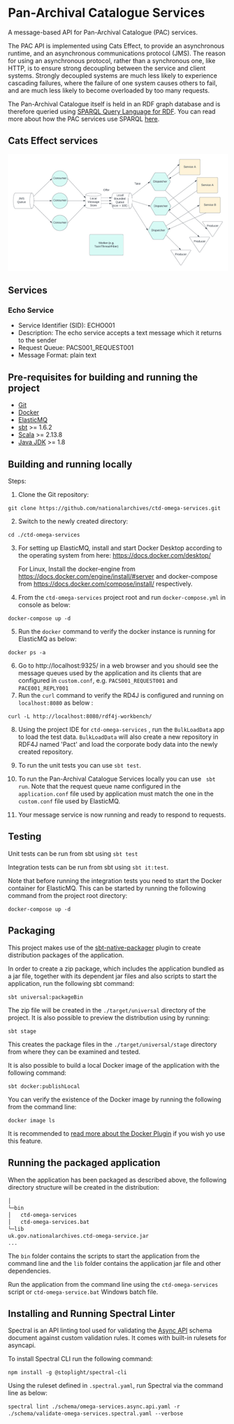 # Pan-Archival Catalogue Services
A message-based API for Pan-Archival Catalogue (PAC) services.

The PAC API is implemented using Cats Effect, to provide an asynchronous runtime, and an asynchronous   communications protocol (JMS). The reason for using an asynchronous protocol, rather than a synchronous one, like HTTP, is to ensure strong decoupling between the service and client systems. Strongly decoupled systems are much less likely to experience cascading failures, where the failure of one system causes others to fail, and are much less likely to become overloaded by too many requests.

The Pan-Archival Catalogue itself is held in an RDF graph database and is therefore queried using [SPARQL Query Language for RDF](https://www.w3.org/TR/rdf-sparql-query/). You can read more about how the PAC services use SPARQL [here](docs/SPARQL.md).

## Cats Effect services

![Cats Effect Services](docs/images/Cats_Effect_Services.png)

## Services
### Echo Service
* Service Identifier (SID): ECHO001
* Description: The echo service accepts a text message which it returns to the sender
* Request Queue: PACS001_REQUEST001
* Message Format: plain text

## Pre-requisites for building and running the project
* [Git](https://git-scm.com)
* [Docker](https://docs.docker.com/get-docker/)
* [ElasticMQ](https://github.com/softwaremill/elasticmq)
* [sbt](https://www.scala-sbt.org/) >= 1.6.2
* [Scala](https://www.scala-lang.org/) >= 2.13.8
* [Java JDK](https://adoptopenjdk.net/) >= 1.8

## Building and running locally

Steps:

1. Clone the Git repository:
```
git clone https://github.com/nationalarchives/ctd-omega-services.git
```
2. Switch to the newly created directory:
```
cd ./ctd-omega-services
```
3. For setting up ElasticMQ, install and start Docker Desktop according to the operating system from here: https://docs.docker.com/desktop/

    For Linux, Install the docker-engine from https://docs.docker.com/engine/install/#server and docker-compose from https://docs.docker.com/compose/install/ respectively.

4. From the `ctd-omega-services` project root and run `docker-compose.yml` in console as below:
```
docker-compose up -d
```
5. Run the `docker` command to verify the docker instance is running for ElasticMQ as below:
```
docker ps -a
```
6. Go to http://localhost:9325/ in a web browser and you should see the message queues used by the application and its clients that are configured in `custom.conf`, e.g. `PACS001_REQUEST001` and `PACE001_REPLY001`
7. Run the `curl` command to verify the RD4J is configured and running on `localhost:8080` as below :
```
curl -L http://localhost:8080/rdf4j-workbench/
```
8. Using the project IDE for `ctd-omega-services` , run the `BulkLoadData` app to load the test data.
   `BulkLoadData` will also create a new repository in RDF4J named 'Pact' and load the corporate body data into the newly created repository.

9. To run the unit tests you can use `sbt test`. 

10. To run the Pan-Archival Catalogue Services locally you can use ` sbt run`. Note that the request queue name configured in the `application.conf` file used by application must match the one in the `custom.conf` file used by ElasticMQ.

11. Your message service is now running and ready to respond to requests.
## Testing
Unit tests can be run from sbt using `sbt test`

Integration tests can be run from sbt using `sbt it:test`.

Note that before running the integration tests you need to start the Docker container for ElasticMQ. This can be started by running the following command from the project root directory:
```
docker-compose up -d
```
## Packaging
This project makes use of the [sbt-native-packager](https://www.scala-sbt.org/sbt-native-packager/index.html) plugin to create distribution packages of the application.

In order to create a zip package, which includes the application bundled as a jar file, together with its dependent jar files and also scripts to start the application, run the following sbt command:
```
sbt universal:packageBin
```
The zip file will be created in the `./target/universal` directory of the project.
It is also possible to preview the distribution using by running:
```
sbt stage
```
This creates the package files in the `./target/universal/stage` directory from where they can be examined and tested.

It is also possible to build a local Docker image of the application with the following command:
```
sbt docker:publishLocal
```
You can verify the existence of the Docker image by running the following from the command line:
```  
docker image ls
```
It is recommended to [read more about the Docker Plugin](https://www.scala-sbt.org/sbt-native-packager/formats/docker.html) if you wish yo use this feature. 
## Running the packaged application
When the application has been packaged as described above, the following directory structure will be created in the distribution:
```
│
└─bin
│   ctd-omega-services
│   ctd-omega-services.bat
└─lib
uk.gov.nationalarchives.ctd-omega-service.jar
...
```
The `bin` folder contains the scripts to start the application from the command line and the `lib` folder contains the application jar file and other dependencies.

Run the application from the command line using the `ctd-omega-services` script or `ctd-omega-service.bat` Windows batch file.

## Installing and Running Spectral Linter

Spectral is an API linting tool used for validating the [Async API](https://www.asyncapi.com/docs) schema document against custom validation rules. It comes with built-in rulesets for asyncapi. 

To install Spectral CLI run the following command:
```
npm install -g @stoplight/spectral-cli
```
 
Using the ruleset defined in `.spectral.yaml`, run Spectral via the command line as below:
```
spectral lint ./schema/omega-services.async.api.yaml -r ./schema/validate-omega-services.spectral.yaml --verbose
```